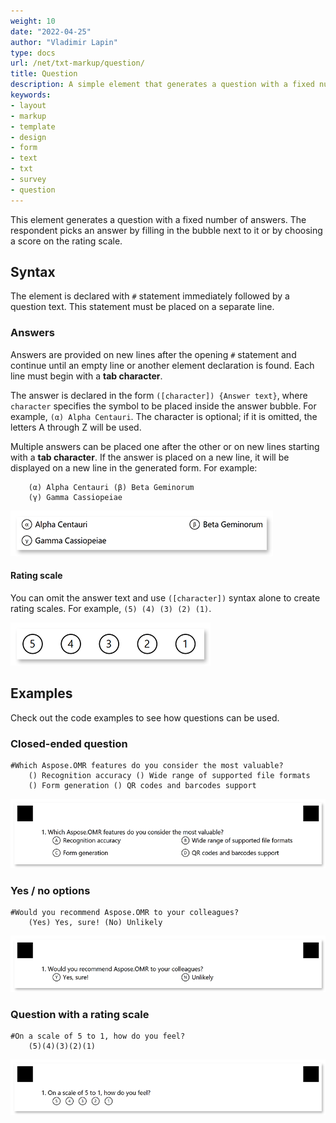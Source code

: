 ```yaml
---
weight: 10
date: "2022-04-25"
author: "Vladimir Lapin"
type: docs
url: /net/txt-markup/question/
title: Question
description: A simple element that generates a question with a fixed number of answers.
keywords:
- layout
- markup
- template
- design
- form
- text
- txt
- survey
- question
---
```


This element generates a question with a fixed number of answers. The respondent picks an answer by filling in the bubble next to it or by choosing a score on the rating scale.

## Syntax

The element is declared with `#` statement immediately followed by a question text. This statement must be placed on a separate line.

### Answers

Answers are provided on new lines after the opening `#` statement and continue until an empty line or another element declaration is found. Each line must begin with a **tab character**. 

The answer is declared in the form `([character]) {Answer text}`, where `character` specifies the symbol to be placed inside the answer bubble. For example, `(α) Alpha Centauri`. The character is optional; if it is omitted, the letters A through Z will be used.

Multiple answers can be placed one after the other or on new lines starting with a **tab character**. If the answer is placed on a new line, it will be displayed on a new line in the generated form. For example:

```
	(α) Alpha Centauri (β) Beta Geminorum
	(γ) Gamma Cassiopeiae
```

![Multi-line answers](answers-example.png)

#### Rating scale

You can omit the answer text and use `([character])` syntax alone to create rating scales. For example, `(5) (4) (3) (2) (1)`.

![Rating scale](rating-scale-example.png)

## Examples

Check out the code examples to see how questions can be used.

### Closed-ended question

```
#Which Aspose.OMR features do you consider the most valuable?
	() Recognition accuracy () Wide range of supported file formats
	() Form generation () QR codes and barcodes support
```

![Closed-ended question example](closed-ended-question-example.png)

### Yes / no options

```
#Would you recommend Aspose.OMR to your colleagues?
	(Yes) Yes, sure! (No) Unlikely
```

![Yes / no options example](yes-no-example.png)

### Question with a rating scale

```
#On a scale of 5 to 1, how do you feel?
	(5)(4)(3)(2)(1)
```

![Question with a rating scale](question-with-rating-scale-example.png)
